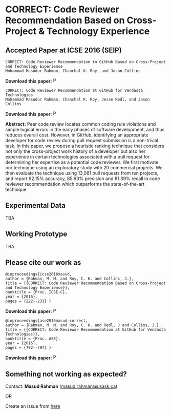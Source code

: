 # CORRECT: Code Reviewer Recommendation Based on Cross-Project & Technology Experience

Accepted Paper at ICSE 2016 (SEIP)
-----------------------------------
```
CORRECT: Code Reviewer Recommendation in GitHub Based on Cross-Project and Technology Experience
Mohammad Masudur Rahman, Chanchal K. Roy, and Jason Collins
```
**Download this paper:**  [<img src="http://homepage.usask.ca/~masud.rahman/img/pdf.png"
     alt="PDF" heigh="16px" width="16px" />](http://homepage.usask.ca/~masud.rahman/papers/masud-ICSE2016.pdf)
```
CORRECT: Code Reviewer Recommendation at GitHub for Vendasta Technologies
Mohammad Masudur Rahman, Chanchal K. Roy, Jesse Redl, and Jason Collins
```
**Download this paper:**  [<img src="http://homepage.usask.ca/~masud.rahman/img/pdf.png"
     alt="PDF" heigh="16px" width="16px" />](http://homepage.usask.ca/~masud.rahman/papers/masud-ASE2016a.pdf)

**Abstract:** Peer code review locates common coding rule violations and simple logical errors in the early phases of software development, and thus reduces overall cost. However, in GitHub, identifying an appropriate developer for code review during pull request submission is a non-trivial task. In this paper, we propose a heuristic ranking technique that considers not only the cross-project work history of a developer but also her experience in certain technologies associated with a pull request for determining her expertise as a potential code reviewer. We first motivate our technique using an exploratory study with 20 commercial projects. We then evaluate the technique using 13,081 pull requests from ten projects, and report 92.15% accuracy, 85.93% precision and 81.39% recall in code reviewer recommendation which outperforms the state-of-the-art technique.

Experimental Data
------------------------
TBA

Working Prototype
----------------------
TBA

Please cite our work as
--------------------------
```
@inproceedings{icse2016masud, 
author = {Rahman, M. M. and Roy, C. K. and Collins, J.}, 
title = {{CORRECT: Code Reviewer Recommendation Based on Cross-Project and Technology Experience}}, 
booktitle = {Proc. ICSE-C}, 
year = {2016}, 
pages = {222--231} }
```
**Download this paper:**  [<img src="http://homepage.usask.ca/~masud.rahman/img/pdf.png"
     alt="PDF" heigh="16px" width="16px" />](http://homepage.usask.ca/~masud.rahman/papers/masud-ICSE2016.pdf)
```
@inproceedings{ase2016masud-correct, 
author = {Rahman, M. M. and Roy, C. K. and Redl, J and Collins, J.}, 
title = {{CORRECT: Code Reviewer Recommendation at GitHub for Vendasta Technologies}}, 
booktitle = {Proc. ASE}, 
year = {2016}, 
pages = {792--797} }
```
**Download this paper:**  [<img src="http://homepage.usask.ca/~masud.rahman/img/pdf.png"
     alt="PDF" heigh="16px" width="16px" />](http://homepage.usask.ca/~masud.rahman/papers/masud-ASE2016a.pdf)

## Something not working as expected?

Contact:  **Masud Rahman**  ([masud.rahman@usask.ca](mailto:masud.rahman@usask.ca))

OR

Create an issue from  [here](https://github.com/masud-technope/CORRECT-Replication-Package-ICSE2016/issues/new)



